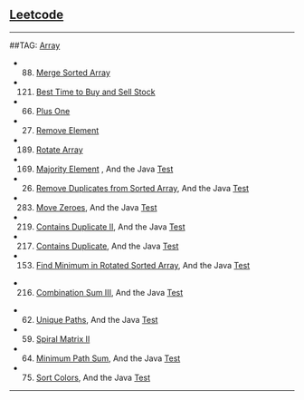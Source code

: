 ## [Leetcode](https://leetcode.com/)

---
##TAG: [Array](https://leetcode.com/tag/array/) 
+ 88.   [Merge Sorted Array](https://github.com/fwensen/Leetcode/blob/master/src/com/vincent/array/MergeSortedArray.java)
+ 121.  [Best Time to Buy and Sell Stock](https://github.com/fwensen/Leetcode/blob/master/src/com/vincent/array/BestTimeToSellStock.java)
+ 66.   [Plus One](https://github.com/fwensen/Leetcode/blob/master/src/com/vincent/array/PlusOne.java)
+ 27.   [Remove Element](https://github.com/fwensen/Leetcode/blob/master/src/com/vincent/array/RemoveElements.java)
+ 189.  [Rotate Array](https://github.com/fwensen/Leetcode/blob/master/src/com/vincent/array/RotateArray.java)
+ 169.  [Majority Element](https://github.com/fwensen/Leetcode/blob/master/src/com/vincent/array/MajorityElement.java) , And the Java [Test](https://github.com/fwensen/Leetcode/blob/master/test/com/vincent/array/TestMajorityElement.java)
+ 26.   [Remove Duplicates from Sorted Array](https://github.com/fwensen/Leetcode/blob/master/src/com/vincent/array/RemoveDuplicatesFromSortedArray.java), And the Java [Test](https://github.com/fwensen/Leetcode/blob/master/test/com/vincent/array/TestRemoveDuplicatesFromSortedArray.java)
+ 283.  [Move Zeroes](https://github.com/fwensen/Leetcode/blob/master/src/com/vincent/array/MoveZeros.java), And the Java [Test](https://github.com/fwensen/Leetcode/blob/master/test/com/vincent/array/TestMoveZeros.java)
+ 219.  [Contains Duplicate II](https://github.com/fwensen/Leetcode/blob/master/src/com/vincent/array/ContainsDuplicate2.java), And the Java [Test](https://github.com/fwensen/Leetcode/blob/master/test/com/vincent/array/TestContainsDuplicate2.java)
+ 217.  [Contains Duplicate](https://github.com/fwensen/Leetcode/blob/master/src/com/vincent/array/ContainsDuplicate.java), And the Java [Test](https://github.com/fwensen/Leetcode/blob/master/test/com/vincent/array/ContainDuplicateTest.java)
+ 153. [Find Minimum in Rotated Sorted Array](https://github.com/fwensen/Leetcode/blob/master/src/com/vincent/array/FindMinimuminRotatedSortedArray.java), And the Java [Test](https://github.com/fwensen/Leetcode/blob/master/test/com/vincent/array/FindMinimuminRotatedSortedArrayTest.java)
* 216. [Combination Sum III](https://github.com/fwensen/Leetcode/blob/master/src/com/vincent/array/CombinationSumIII.java), And the Java [Test](https://github.com/fwensen/Leetcode/blob/master/test/com/vincent/array/CombinationSumIIITest.java)
+ 62. [Unique Paths](https://github.com/fwensen/Leetcode/blob/master/src/com/vincent/array/UniquePaths.java), And the Java [Test](https://github.com/fwensen/Leetcode/blob/master/test/com/vincent/array/TestUniquePaths.java)
+ 59. [Spiral Matrix II](https://github.com/fwensen/Leetcode/blob/master/src/com/vincent/array/SpiralMatrixII.java)
+ 64. [Minimum Path Sum](https://github.com/fwensen/Leetcode/blob/master/src/com/vincent/array/MinimumPathSum.java), And the Java [Test](https://github.com/fwensen/Leetcode/blob/master/test/com/vincent/array/MinimumPathSumTest.java)
+ 75. [Sort Colors](https://github.com/fwensen/Leetcode/blob/master/src/com/vincent/array/SortColors.java), And the Java [Test](ttps://github.com/fwensen/Leetcode/blob/master/test/com/vincent/array/SortColorsTest.java)

---
